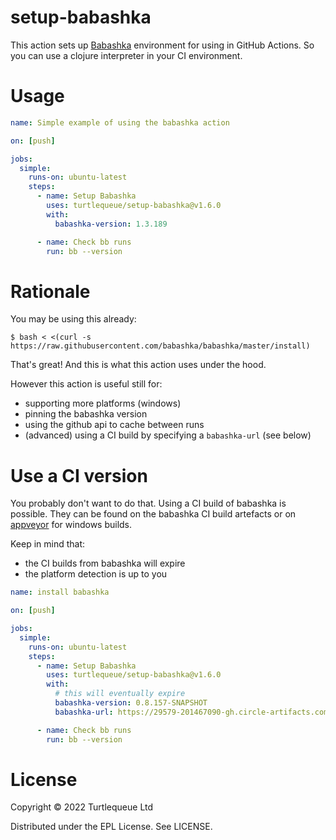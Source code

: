 # setup-babashka

This action sets up [Babashka](https://github.com/babashka/babashka) environment for using in GitHub Actions.
So you can use a clojure interpreter in your CI environment.

# Usage

```yaml
name: Simple example of using the babashka action

on: [push]

jobs:
  simple:
    runs-on: ubuntu-latest
    steps:
      - name: Setup Babashka
        uses: turtlequeue/setup-babashka@v1.6.0
        with:
          babashka-version: 1.3.189

      - name: Check bb runs
        run: bb --version
```

# Rationale

You may be using this already:
``` shell
$ bash < <(curl -s https://raw.githubusercontent.com/babashka/babashka/master/install)
```

That's great! And this is what this action uses under the hood.

However this action is useful still for:

- supporting more platforms (windows)
- pinning the babashka version
- using the github api to cache between runs
- (advanced) using a CI build by specifying a `babashka-url` (see below)


# Use a CI version

You probably don't want to do that.
Using a CI build of babashka is possible. They can be found on the babashka CI build artefacts or on [appveyor](https://ci.appveyor.com/project/borkdude/babashka) for windows builds.

Keep in mind that:
- the CI builds from babashka will expire
- the platform detection is up to you

```yaml
name: install babashka

on: [push]

jobs:
  simple:
    runs-on: ubuntu-latest
    steps:
      - name: Setup Babashka
        uses: turtlequeue/setup-babashka@v1.6.0
        with:
          # this will eventually expire
          babashka-version: 0.8.157-SNAPSHOT
          babashka-url: https://29579-201467090-gh.circle-artifacts.com/0/release/babashka-0.8.157-SNAPSHOT-linux-amd64-static.tar.gz

      - name: Check bb runs
        run: bb --version
```

# License
Copyright © 2022 Turtlequeue Ltd

Distributed under the EPL License. See LICENSE.
